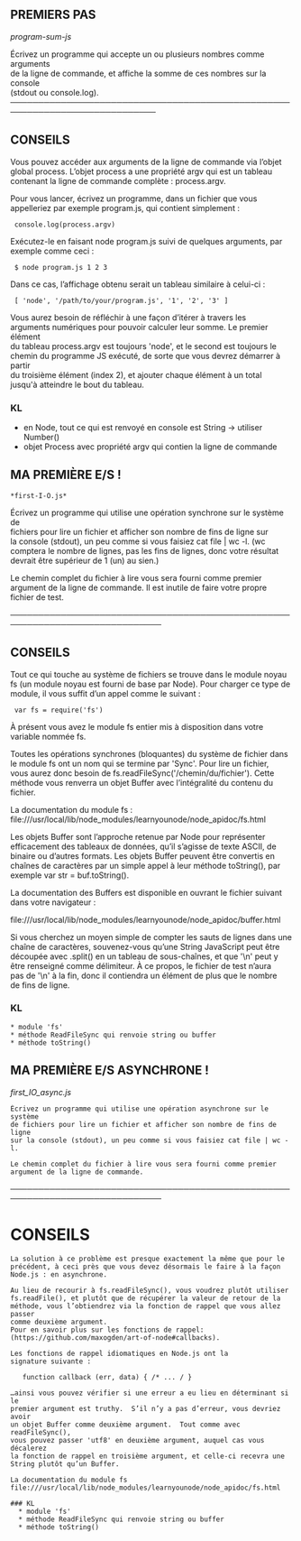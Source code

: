 ## PREMIERS PAS   
   *program-sum-js*

  Écrivez un programme qui accepte un ou plusieurs nombres comme arguments  
  de la ligne de commande, et affiche la somme de ces nombres sur la console  
  (stdout ou console.log).  
 ────────────────────────────────────────────────────────────────────────────
 ## CONSEILS  

  Vous pouvez accéder aux arguments de la ligne de commande via l’objet  
  global process.  L’objet process a une propriété argv qui est un tableau  
  contenant la ligne de commande complète : process.argv.  

  Pour vous lancer, écrivez un programme, dans un fichier que vous  
  appelleriez par exemple program.js, qui contient simplement :  

     console.log(process.argv)  

  Exécutez-le en faisant node program.js suivi de quelques arguments, par  
  exemple comme ceci :  

     $ node program.js 1 2 3  

  Dans ce cas, l’affichage obtenu serait un tableau similaire à celui-ci :  

     [ 'node', '/path/to/your/program.js', '1', '2', '3' ]  

  Vous aurez besoin de réfléchir à une façon d’itérer à travers les  
  arguments numériques pour pouvoir calculer leur somme.  Le premier élément  
  du tableau process.argv est toujours 'node', et le second est toujours le  
  chemin du programme JS exécuté, de sorte que vous devrez démarrer à partir  
  du troisième élément (index 2), et ajouter chaque élément à un total  
  jusqu'à atteindre le bout du tableau.  

### KL
  * en Node, tout ce qui est renvoyé en console est String -> utiliser Number()
  * objet Process avec propriété argv qui contien la ligne de commande

  ## MA PREMIÈRE E/S !
    *first-I-O.js*

  Écrivez un programme qui utilise une opération synchrone sur le système de  
  fichiers pour lire un fichier et afficher son nombre de fins de ligne sur  
  la console (stdout), un peu comme si vous faisiez cat file | wc -l.  (wc  
  comptera le nombre de lignes, pas les fins de lignes, donc votre résultat  
  devrait être supérieur de 1 (un) au sien.)  

  Le chemin complet du fichier à lire vous sera fourni comme premier  
  argument de la ligne de commande.  Il est inutile de faire votre propre  
  fichier de test.  

 ─────────────────────────────────────────────────────────────────────────────
 ## CONSEILS  

  Tout ce qui touche au système de fichiers se trouve dans le module noyau  
  fs (un module noyau est fourni de base par Node).  Pour charger ce type de  
  module, il vous suffit d’un appel comme le suivant :  

     var fs = require('fs')  

  À présent vous avez le module fs entier mis à disposition dans votre  
  variable nommée fs.  

  Toutes les opérations synchrones (bloquantes) du système de fichier dans  
  le module fs ont un nom qui se termine par 'Sync'.  Pour lire un fichier,  
  vous aurez donc besoin de fs.readFileSync('/chemin/du/fichier').  Cette  
  méthode vous renverra un objet Buffer avec l’intégralité du contenu du  
  fichier.  

  La documentation du module fs :
  file:///usr/local/lib/node_modules/learnyounode/node_apidoc/fs.html  

  Les objets Buffer sont l’approche retenue par Node pour représenter  
  efficacement des tableaux de données, qu’il s’agisse de texte ASCII, de  
  binaire ou d’autres formats.  Les objets Buffer peuvent être convertis en  
  chaînes de caractères par un simple appel à leur méthode toString(), par  
  exemple var str = buf.toString().  

  La documentation des Buffers est disponible en ouvrant le fichier suivant  
  dans votre navigateur :  

  file:///usr/local/lib/node_modules/learnyounode/node_apidoc/buffer.html  

  Si vous cherchez un moyen simple de compter les sauts de lignes dans une  
  chaîne de caractères, souvenez-vous qu’une String JavaScript peut être  
  découpée avec .split() en un tableau de sous-chaînes, et que '\n' peut y  
  être renseigné comme délimiteur.  À ce propos, le fichier de test n’aura  
  pas de '\n' à la fin, donc il contiendra un élément de plus que le nombre  
  de fins de ligne.  

  ### KL
    * module 'fs'
    * méthode ReadFileSync qui renvoie string ou buffer
    * méthode toString()



  ## MA PREMIÈRE E/S ASYNCHRONE !
  *first_IO_async.js*

    Écrivez un programme qui utilise une opération asynchrone sur le système  
    de fichiers pour lire un fichier et afficher son nombre de fins de ligne  
    sur la console (stdout), un peu comme si vous faisiez cat file | wc -l.  

    Le chemin complet du fichier à lire vous sera fourni comme premier  
    argument de la ligne de commande.  

   ─────────────────────────────────────────────────────────────────────────────  

   # CONSEILS  

    La solution à ce problème est presque exactement la même que pour le  
    précédent, à ceci près que vous devez désormais le faire à la façon  
    Node.js : en asynchrone.  

    Au lieu de recourir à fs.readFileSync(), vous voudrez plutôt utiliser  
    fs.readFile(), et plutôt que de récupérer la valeur de retour de la  
    méthode, vous l’obtiendrez via la fonction de rappel que vous allez passer  
    comme deuxième argument.  
    Pour en savoir plus sur les fonctions de rappel: (https://github.com/maxogden/art-of-node#callbacks).  

    Les fonctions de rappel idiomatiques en Node.js ont la  
    signature suivante :  

       function callback (err, data) { /* ... / }  

    …ainsi vous pouvez vérifier si une erreur a eu lieu en déterminant si le  
    premier argument est truthy.  S’il n’y a pas d’erreur, vous devriez avoir  
    un objet Buffer comme deuxième argument.  Tout comme avec readFileSync(),  
    vous pouvez passer 'utf8' en deuxième argument, auquel cas vous décalerez  
    la fonction de rappel en troisième argument, et celle-ci recevra une  
    String plutôt qu’un Buffer.  

    La documentation du module fs
    file:///usr/local/lib/node_modules/learnyounode/node_apidoc/fs.html  

    ### KL
      * module 'fs'
      * méthode ReadFileSync qui renvoie string ou buffer
      * méthode toString()
